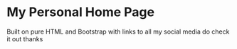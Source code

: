 # My Personal Home Page

Built on pure HTML and Bootstrap with links to all my social media do check it out thanks